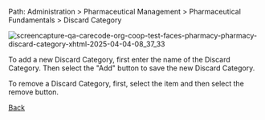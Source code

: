 Path: Administration > Pharmaceutical Management > Pharmaceutical Fundamentals > Discard Category

![screencapture-qa-carecode-org-coop-test-faces-pharmacy-pharmacy-discard-category-xhtml-2025-04-04-08_37_33](https://github.com/user-attachments/assets/0251fb22-a29f-471d-b17e-02a3d431e47a)


To add a new Discard Category, first enter the name of the Discard Category. Then select the "Add" button to save the new Discard Category.

To remove a Discard Category, first, select the item and then select the remove button.

[Back](https://github.com/hmislk/hmis/wiki/Pharmaceutical-Management)